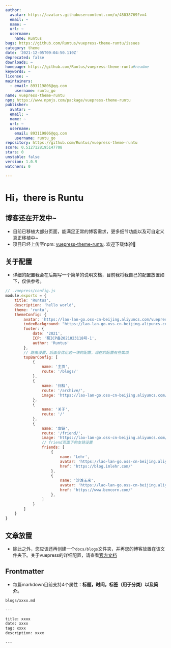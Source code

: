 ```yaml
---
author:
  avatar: https://avatars.githubusercontent.com/u/48038769?v=4
  email: ~
  name: ~
  url: ~
  username:
    name: Runtus
bugs: https://github.com/Runtus/vuepress-theme-runtu/issues
category: theme
date: '2021-12-05T09:04:50.110Z'
deprecated: false
downloads: ~
homepage: https://github.com/Runtus/vuepress-theme-runtu#readme
keywords: ~
license: ~
maintainers:
  - email: 893119806@qq.com
    username: runtu_go
name: vuepress-theme-runtu
npm: https://www.npmjs.com/package/vuepress-theme-runtu
publisher:
  avatar: ~
  email: ~
  name: ~
  url: ~
  username:
    email: 893119806@qq.com
    username: runtu_go
repository: https://github.com/Runtus/vuepress-theme-runtu
score: 0.5127128195147708
stars: 0
unstable: false
version: 1.0.9
watchers: 0

---
```


# Hi，there is Runtu 



## 博客还在开发中~
- 目前已移植大部分页面，能满足正常的博客需求，更多细节功能以及可自定义真正移植中~
- 项目已经上传至npm: [vuepress-theme-runtu](https://www.npmjs.com/package/vuepress-theme-runtu). 欢迎下载体验👏


## 关于配置
- 详细的配置我会在后期写一个简单的说明文档，目前我将我自己的配置放置如下，仅供参考。

```js
// .vuepress/config.js
module.exports = {
    title: 'Runtus',
    description: 'hello world',
    theme: 'runtu',
    themeConfig: {
        avatar: 'https://lao-lan-go.oss-cn-beijing.aliyuncs.com/vuepress/avatar.png', // -> 左上角图表设置
        indexBackground: "https://lao-lan-go.oss-cn-beijing.aliyuncs.com/vuepress/pixiv34.JPG", // 首页背景图片
        footer: {
            date: '2021',
            ICP: '蜀ICP备2021023118号-1',
            author: 'Runtus'
        },
        // 路由设置，后面会优化这一块的配置，现在的配置有些繁琐
        topBarConfig: [
            {
                name: '主页',
                route: '/blogs/'
            },
            {
                name: '归档',
                route: '/archive/',
                image: 'https://lao-lan-go.oss-cn-beijing.aliyuncs.com/vuepress/pixiv34.JPG'
            },
            {
                name: '关于',
                route: '/'
            },
            {
                name: '友链',
                route: '/friend/',
                image: 'https://lao-lan-go.oss-cn-beijing.aliyuncs.com/vuepress/pixiv33.JPG',
                // friend页面下的友链设置
                friends: [
                    {
                        name: 'Lehr',
                        avatar: 'https://lao-lan-go.oss-cn-beijing.aliyuncs.com/runtu_blog/Lehr.jpg',
                        href: 'https://blog.imlehr.com/'
                    },
                    {
                        name: '沙滩玉米',
                        avatar: 'https://lao-lan-go.oss-cn-beijing.aliyuncs.com/runtu_blog/shuisong.png',
                        href: 'https://www.bencorn.com/'
                    },
                ]
            }
        ]
    }
}

```

## 文章放置
* 除此之外，您应该还再创建一个```docs/blogs```文件夹，并再您的博客放置在该文件夹下。关于vuepress的详细配置，请查看[官方文档](https://vuepress.vuejs.org/zh/)

## Frontmatter
* 每篇markdown目前支持4个属性：**标题，时间，标签（用于分类）以及简介**。
```markdown
blogs/xxxx.md

---

title: xxxx
date: xxxx
tag: xxxx
description: xxxx

---

```